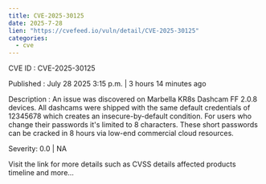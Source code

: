 ```yaml
--- 
title: CVE-2025-30125
date: 2025-7-28
lien: "https://cvefeed.io/vuln/detail/CVE-2025-30125"
categories:
  - cve
---
```


CVE ID : CVE-2025-30125

Published :  July 28
2025
3:15 p.m. | 3 hours
14 minutes ago

Description : An issue was discovered on Marbella KR8s Dashcam FF 2.0.8 devices. All dashcams were shipped with the same default credentials of 12345678
which creates an insecure-by-default condition. For users who change their passwords
it's limited to 8 characters. These short passwords can be cracked in 8 hours via low-end commercial cloud resources.

Severity: 0.0 | NA

Visit the link for more details
such as CVSS details
affected products
timeline
and more...
